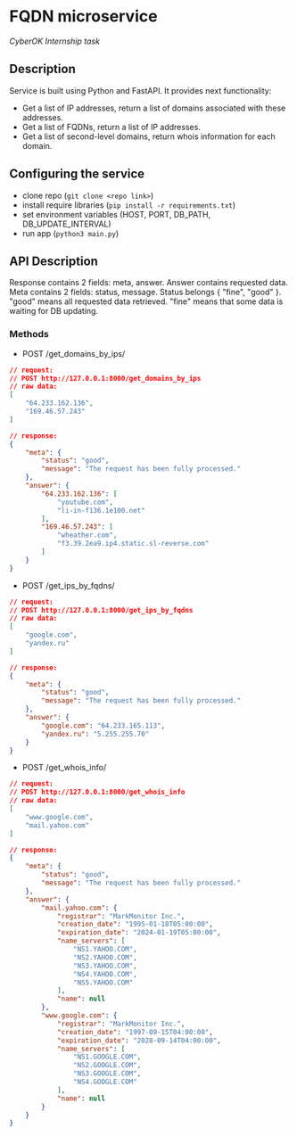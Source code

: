 # FQDN microservice

_CyberOK Internship task_


## Description

Service is built using Python and FastAPI. It provides next functionality:

- Get a list of IP addresses, return a list of domains associated with these addresses.
- Get a list of FQDNs, return a list of IP addresses.
- Get a list of second-level domains, return whois information for each domain.


## Configuring the service

- clone repo (```git clone <repo link>```)
- install require libraries (```pip install -r requirements.txt```)
- set environment variables (HOST, PORT, DB_PATH, DB_UPDATE_INTERVAL)
- run app (```python3 main.py```)


## API Description

Response contains 2 fields: meta, answer. Answer contains requested data. 
Meta contains 2 fields: status, message. Status belongs { "fine", "good" }. 
"good" means all requested data retrieved. "fine" means that some data is 
waiting for DB updating.

### Methods

- POST /get_domains_by_ips/

```json
// request:
// POST http://127.0.0.1:8000/get_domains_by_ips
// raw data:
[
    "64.233.162.136",
    "169.46.57.243"
]

// response:
{
    "meta": {
        "status": "good",
        "message": "The request has been fully processed."
    },
    "answer": {
        "64.233.162.136": [
            "youtube.com",
            "li-in-f136.1e100.net"
        ],
        "169.46.57.243": [
            "wheather.com",
            "f3.39.2ea9.ip4.static.sl-reverse.com"
        ]
    }
}
```

- POST /get_ips_by_fqdns/

```json
// request:
// POST http://127.0.0.1:8000/get_ips_by_fqdns
// raw data:
[
    "google.com",
    "yandex.ru"
]

// response:
{
    "meta": {
        "status": "good",
        "message": "The request has been fully processed."
    },
    "answer": {
        "google.com": "64.233.165.113",
        "yandex.ru": "5.255.255.70"
    }
}
```

- POST /get_whois_info/

```json
// request:
// POST http://127.0.0.1:8000/get_whois_info
// raw data:
[
    "www.google.com",
    "mail.yahoo.com"
]

// response:
{
    "meta": {
        "status": "good",
        "message": "The request has been fully processed."
    },
    "answer": {
        "mail.yahoo.com": {
            "registrar": "MarkMonitor Inc.",
            "creation_date": "1995-01-18T05:00:00",
            "expiration_date": "2024-01-19T05:00:00",
            "name_servers": [
                "NS1.YAHOO.COM",
                "NS2.YAHOO.COM",
                "NS3.YAHOO.COM",
                "NS4.YAHOO.COM",
                "NS5.YAHOO.COM"
            ],
            "name": null
        },
        "www.google.com": {
            "registrar": "MarkMonitor Inc.",
            "creation_date": "1997-09-15T04:00:00",
            "expiration_date": "2028-09-14T04:00:00",
            "name_servers": [
                "NS1.GOOGLE.COM",
                "NS2.GOOGLE.COM",
                "NS3.GOOGLE.COM",
                "NS4.GOOGLE.COM"
            ],
            "name": null
        }
    }
}
```
